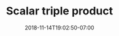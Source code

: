 ---
title: 'Scalar triple product'
date: 2018-11-14T19:02:50-07:00
draft: false
weight: 4
extensions:
    - katex
---